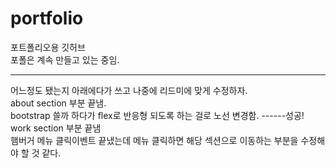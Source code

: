 # portfolio
<p>
  포트폴리오용 깃허브<br />
  포폴은 계속 만들고 있는 중임.<br />
  <hr />
  어느정도 됐는지 아래에다가 쓰고 나중에 리드미에 맞게 수정하자.<br />
  about section 부분 끝냄.<br />
  bootstrap 쓸까 하다가 flex로 반응형 되도록 하는 걸로 노선 변경함.
  ------성공!<br />
  work section 부분 끝냄<br />
  햄버거 메뉴 클릭이벤트 끝냈는데 메뉴 클릭하면 해당 섹션으로 이동하는 부분을 수정해야 할 것 같다.
</p>
